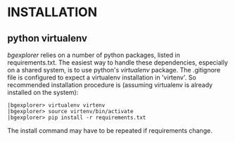 INSTALLATION
============

python virtualenv
-----------------

*bgexplorer* relies on a number of python packages, listed in requirements.txt. The easiest way to handle these dependencies, especially on a shared system, is to use python's *virtualenv* package.  The .gitignore file is configured to expect a virtualenv installation in 'virtenv'. So recommended installation procedure is (assuming virtualenv is already installed on the system):

    |bgexplorer> virtualenv virtenv
    |bgexplorer> source virtenv/bin/activate
    |bgexplorer> pip install -r requirements.txt

The install command may have to be repeated if requirements change. 

